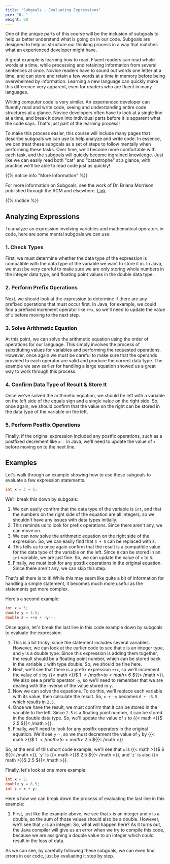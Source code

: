 ```yaml
---
title: "Subgoals - Evaluating Expressions"
pre: "6. "
weight: 60
---
```


One of the unique parts of this course will be the inclusion of subgoals to help us better understand what is going on in our code. Subgoals are designed to help us structure our thinking process in a way that matches what an experienced developer might have.

A great example is learning how to read. Fluent readers can read whole words at a time, while processing and retaining information from several sentences at once. Novice readers have to sound out words one letter at a time, and can store and retain a few words at a time in memory before being overwhelmed by information. Learning a new language can quickly make this difference very apparent, even for readers who are fluent in many languages.

Writing computer code is very similar. An experienced developer can fluently read and write code, seeing and understanding entire code structures at a glance. Novice developers often have to look at a single line at a time, and break it down into individual parts before it is apparent what the code says. That's just part of the learning process!

To make this process easier, this course will include many pages that describe subgoals we can use to help analyze and write code. In essence, we can treat these subgoals as a set of steps to follow mentally when performing these tasks. Over time, we'll become more comfortable with each task, and the subgoals will quickly become ingrained knowledge. Just like we can easily read both "cat" and "catastrophe" at a glance, with practice we'll be able to read code just as quickly!

{{% notice info "More Information" %}}

For more information on Subgoals, see the work of Dr. Briana Morrison published through the ACM and elsewhere. [Link](https://dl.acm.org/author_page.cfm?id=81100422884)

{{% /notice %}}

## Analyzing Expressions

To analyze an expression involving variables and mathematical operators in code, here are some mental subgoals we can use:

### 1. Check Types

First, we must determine whether the data type of the expression is compatible with the data type of the variable we want to store it in. In Java, we must be very careful to make sure we are only storing whole numbers in the integer data type, and floating point values in the double data type. 

### 2. Perform Prefix Operations

Next, we should look at the expression to determine if there are any prefixed operations that must occur first. In Java, for example, we could find a prefixed increment operator like `++x`, so we'll need to update the value of `x` before moving to the next step.

### 3. Solve Arithmetic Equation

At this point, we can solve the arithmetic equation using the order of operations for our language. This simply involves the process of substituting values for variables and performing the requested operations. However, once again we must be careful to make sure that the operands provided to each operator are valid and produce the correct data type. The example we saw earlier for handling a large equation showed us a great way to work through this process. 

### 4. Confirm Data Type of Result & Store It

Once we've solved the arithmetic equation, we should be left with a variable on the left side of the equals sign and a single value on the right side. So, once again, we should confirm that the value on the right can be stored in the data type of the variable on the left. 

### 5. Perform Postfix Operations

Finally, if the original expression included any postfix operations, such as a postfixed decrement like `x--` in Java, we'll need to update the value of `x` before moving on to the next line. 

## Examples

Let's walk through an example showing how to use these subgoals to evaluate a few expression statements.

```java
int x = 3 + 5;
```

We'll break this down by subgoals:

1. We can easily confirm that the data type of the variable is `int`, and that the numbers on the right side of the equation are all integers, so we shouldn't have any issues with data types initially. 
2. This reminds us to look for prefix operations. Since there aren't any, we can move on.
3. We can now solve the arithmetic equation on the right side of the expression. So, we can easily find that `3 + 5` can be replaced with `8`. 
4. This tells us to once again confirm that the result is a compatible value for the data type of the variable on the left. Since `8` can be stored in an `int` variable, we are just fine. So, we can update the value of `x` to `8`. 
5. Finally, we must look for any postfix operations in the original equation. Since there aren't any, we can skip this step.

That's all there is to it! While this may seem like quite a bit of information for handling a simple statement, it becomes much more useful as the statements get more complex.

Here's a second example:

```java
int x = 5;
double y = 3.5;
double z = ++x + -y--;
```

Once again, let's break the last line in this code example down by subgoals to evaluate the expression:

1. This is a bit tricky, since the statement includes several variables. However, we can look at the earlier code to see that `x` is an integer type, and `y` is a double type. Since this expression is adding them together, the result should be a floating point number, which can be stored back in the variable `z` with type double. So, we should be fine here.
2. Next, we'll see that there is a prefix expression `++x`, so we'll increment the value of `x` by {{< math >}}$ 1 ${{< /math >}} to {{< math >}}$ 6 ${{< /math >}}. We also see a prefix operator `-y`, so we'll need to remember that we are dealing with the inverse of the value stored in `y`. 
3. Now we can solve the equations. To do this, we'll replace each variable with its value, then calculate the result. So, `x + -y` becomes `6 + -3.5` which results in `2.5`.
4. Once we have the result, we must confirm that it can be stored in the variable to the left. Since `2.5` is a floating point number, it can be stored in the double data type. So, we'll update the value of `z` to {{< math >}}$ 2.5 ${{< /math >}}.
5. Finally, we'll need to look for any postfix operators in the original equation. We'll see `y--`, so we must decrement the value of `y` by {{< math >}}$ 1 ${{< /math >}} to {{< math >}}$ 2.5 ${{< /math >}}

So, at the end of this short code example, we'll see that `x` is {{< math >}}$ 6 ${{< /math >}}, `y` is {{< math >}}$ 2.5 ${{< /math >}}, and `z` is also {{< math >}}$ 2.5 ${{< /math >}}. 

Finally, let's look at one more example:

```java
int x = 5;
double y = 8.5;
int z = x + y;
```

Here's how we can break down the process of evaluating the last line in this example:

1. First, just like the example above, we see that `x` is an integer and `y` is a double, so the sum of those values should also be a double. However, we'll see that `z` is an integer. So, what will happen here? As it turns out, the Java compiler will give us an error when we try to compile this code, because we are assigning a double value to an integer which could result in the loss of data. 

As we can see, by carefully following these subgoals, we can even find errors in our code, just by evaluating it step by step. 